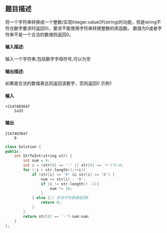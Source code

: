 ## 题目描述
将一个字符串转换成一个整数(实现Integer.valueOf(string)的功能，但是string不符合数字要求时返回0)，要求不能使用字符串转换整数的库函数。 数值为0或者字符串不是一个合法的数值则返回0。
#### 输入描述:
输入一个字符串,包括数字字母符号,可以为空
#### 输出描述:
如果是合法的数值表达则返回该数字，否则返回0
示例1
#### 输入
```
+2147483647
    1a33
```
#### 输出
```
2147483647
    0
```
```C++
class Solution {
public:
    int StrToInt(string str) {
        int num = 0;
        int i = (str[0] == '-' || str[0] == '+')?1:0;
        for (;i < str.length();++i){
            if (str[i] <= '9' && str[i] >= '0') {
                num += str[i] - '0';
                if (i != str.length() -1){
                    num *= 10;
                }
            } else {// 非法字符直接返回0
                return 0;
            }
        }
        return str[0] == '-'?-num:num;
    }
};
```